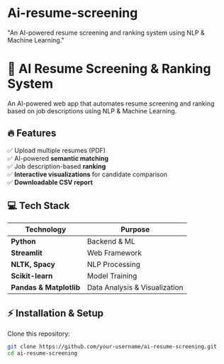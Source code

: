 # Ai-resume-screening
"An AI-powered resume screening and ranking system using NLP &amp; Machine Learning."

# 🚀 AI Resume Screening & Ranking System  

An AI-powered web app that automates resume screening and ranking based on job descriptions using NLP & Machine Learning.


## 🔥 Features
✅ Upload multiple resumes (PDF)  
✅ AI-powered **semantic matching**  
✅ Job description-based **ranking**  
✅ **Interactive visualizations** for candidate comparison  
✅ **Downloadable CSV report**  

## 💻 Tech Stack
| Technology    | Purpose |
|--------------|---------|
| **Python**   | Backend & ML |
| **Streamlit** | Web Framework |
| **NLTK, Spacy** | NLP Processing |
| **Scikit-learn** | Model Training |
| **Pandas & Matplotlib** | Data Analysis & Visualization |

## ⚡ Installation & Setup
Clone this repository:
```sh
git clone https://github.com/your-username/ai-resume-screening.git
cd ai-resume-screening

